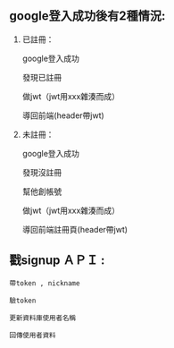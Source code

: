 ## google登入成功後有2種情況:

1. 已註冊：

    google登入成功

    發現已註冊

    做jwt（jwt用xxx雜湊而成）

    導回前端(header帶jwt)

2. 未註冊：

    google登入成功

    發現沒註冊

    幫他創帳號

    做jwt（jwt用xxx雜湊而成）

    導回前端註冊頁(header帶jwt)



## 戳signup ＡＰＩ :

    帶token , nickname

    驗token

    更新資料庫使用者名稱

    回傳使用者資料

